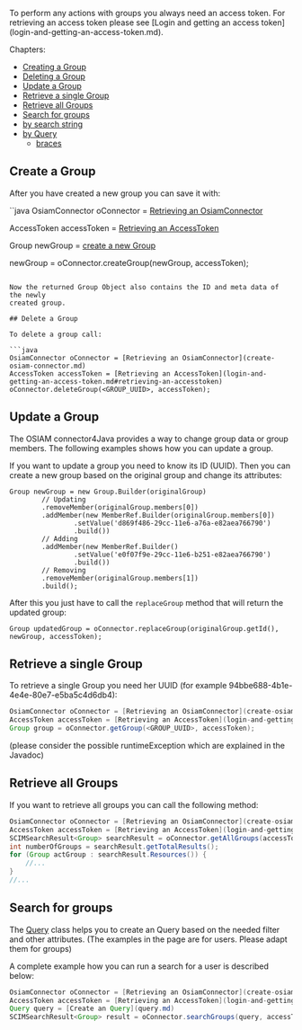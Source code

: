To perform any actions with groups you always need an access token. For
retrieving an access token please see [Login and getting an access token]
(login-and-getting-an-access-token.md).

Chapters:
- [Creating a Group](#create-a-group)
- [Deleting a Group](#delete-a-group)
- [Update a Group](#update-a-group)
- [Retrieve a single Group](#retrieve-a-single-group)
- [Retrieve all Groups](#retrieve-all-groups)
- [Search for groups](#search-for-groups)
 - [by search string](#search-for-groups-by-search-string)
 - [by Query](#search-for-groups-by-query)
      - [braces](#braces)

## Create a Group

After you have created a new group you can save it with:

``java
OsiamConnector oConnector = [Retrieving an OsiamConnector](create-osiam-connector.md)

AccessToken accessToken = [Retrieving an AccessToken](login-and-getting-an-access-token.md#retrieving-an-accesstoken)

Group newGroup = [create a new Group](#group)

newGroup = oConnector.createGroup(newGroup, accessToken);
```

Now the returned Group Object also contains the ID and meta data of the newly
created group.

## Delete a Group

To delete a group call:

```java
OsiamConnector oConnector = [Retrieving an OsiamConnector](create-osiam-connector.md)
AccessToken accessToken = [Retrieving an AccessToken](login-and-getting-an-access-token.md#retrieving-an-accesstoken)
oConnector.deleteGroup(<GROUP_UUID>, accessToken);
```

## Update a Group

The OSIAM connector4Java provides a way to change group data or group members.
The following examples shows how you can update a group.

If you want to update a group you need to know its ID (UUID).
Then you can create a new group based on the original group and change its attributes:

```
Group newGroup = new Group.Builder(originalGroup)
        // Updating
        .removeMember(originalGroup.members[0])
        .addMember(new MemberRef.Builder(originalGroup.members[0])
                .setValue('d869f486-29cc-11e6-a76a-e82aea766790')
                .build())
        // Adding
        .addMember(new MemberRef.Builder()
                .setValue('e0f07f9e-29cc-11e6-b251-e82aea766790')
                .build())
        // Removing
        .removeMember(originalGroup.members[1])
        .build();
```

After this you just have to call the `replaceGroup` method that will return the updated group:

```
Group updatedGroup = oConnector.replaceGroup(originalGroup.getId(), newGroup, accessToken);
```

## Retrieve a single Group
   
To retrieve a single Group you need her UUID (for example
94bbe688-4b1e-4e4e-80e7-e5ba5c4d6db4):

```java
OsiamConnector oConnector = [Retrieving an OsiamConnector](create-osiam-connector.md)
AccessToken accessToken = [Retrieving an AccessToken](login-and-getting-an-access-token.md#retrieving-an-accesstoken)
Group group = oConnector.getGroup(<GROUP_UUID>, accessToken);
```
(please consider the possible runtimeException which are explained in the
Javadoc)

## Retrieve all Groups

If you want to retrieve all groups you can call the following method:

```java
OsiamConnector oConnector = [Retrieving an OsiamConnector](create-osiam-connector.md)
AccessToken accessToken = [Retrieving an AccessToken](login-and-getting-an-access-token.md#retrieving-an-accesstoken)
SCIMSearchResult<Group> searchResult = oConnector.getAllGroups(accessToken);
int numberOfGroups = searchResult.getTotalResults();
for (Group actGroup : searchResult.Resources()) {
	//...
}
//...
```

## Search for groups

The [Query](query.md) class helps you
to create an Query based on the needed filter and other attributes. (The
examples in the page are for users. Please adapt them for groups)

A complete example how you can run a search for a user is described below:

```java
OsiamConnector oConnector = [Retrieving an OsiamConnector](create-osiam-connector.md)
AccessToken accessToken = [Retrieving an AccessToken](login-and-getting-an-access-token.md#retrieving-an-accesstoken)
Query query = [Create an Query](query.md)
SCIMSearchResult<Group> result = oConnector.searchGroups(query, accessToken);
```
